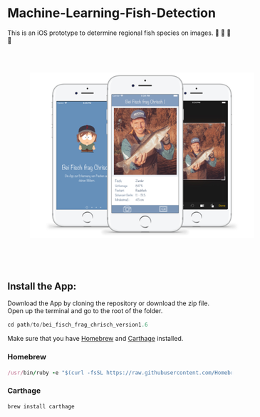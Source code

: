 # Machine-Learning-Fish-Detection
This is an iOS prototype to determine regional fish species on images. 🎣 🎣 🎣 🎣

<img src="./images/mockup_iphone_functionality.jpg" width="1000" style="display: block; padding:50px;"><br>

## Install the App:
Download the App by cloning the repository or download the zip file.<br>
Open up the terminal and go to the root of the folder.

```swift
cd path/to/bei_fisch_frag_chrisch_version1.6
```

Make sure that you have [Homebrew](https://brew.sh/index_de) and [Carthage](https://github.com/Carthage/Carthage) installed.

### Homebrew
```ruby
/usr/bin/ruby -e "$(curl -fsSL https://raw.githubusercontent.com/Homebrew/install/master/install)"
```

### Carthage
```
brew install carthage
```
